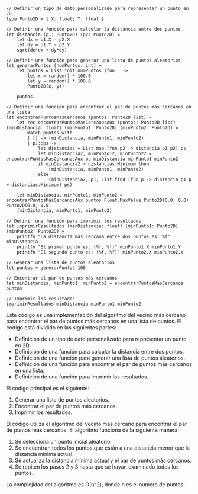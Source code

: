 ```f#
// Definir un tipo de dato personalizado para representar un punto en 2D
type Punto2D = { X: float; Y: float }

// Definir una función para calcular la distancia entre dos puntos
let distancia (p1: Punto2D) (p2: Punto2D) =
    let dx = p1.X - p2.X
    let dy = p1.Y - p2.Y
    sqrt(dx*dx + dy*dy)

// Definir una función para generar una lista de puntos aleatorios
let generarPuntos (numPuntos: int) =
    let puntos = List.init numPuntos (fun _ ->
        let x = random() * 100.0
        let y = random() * 100.0
        Punto2D(x, y))

    puntos

// Definir una función para encontrar el par de puntos más cercanos en una lista
let encontrarPuntosMasCercanos (puntos: Punto2D list) =
    let rec encontrarPuntosMasCercanosAux (puntos: Punto2D list) (minDistancia: float) (minPunto1: Punto2D) (minPunto2: Punto2D) =
        match puntos with
        | [] -> (minDistancia, minPunto1, minPunto2)
        | p1::ps ->
            let distancias = List.map (fun p2 -> distancia p1 p2) ps
            let minDistancia2, minPunto12, minPunto22 = encontrarPuntosMasCercanosAux ps minDistancia minPunto1 minPunto2
            if minDistancia2 > distancias.Minimum then
                (minDistancia, minPunto1, minPunto2)
            else
                (minDistancia2, p1, List.find (fun p -> distancia p1 p = distancias.Minimum) ps)

    let minDistancia, minPunto1, minPunto2 = encontrarPuntosMasCercanosAux puntos Float.MaxValue Punto2D(0.0, 0.0) Punto2D(0.0, 0.0)
    (minDistancia, minPunto1, minPunto2)

// Definir una función para imprimir los resultados
let imprimirResultados (minDistancia: float) (minPunto1: Punto2D) (minPunto2: Punto2D) =
    printfn "La distancia más cercana entre dos puntos es: %f" minDistancia
    printfn "El primer punto es: (%f, %f)" minPunto1.X minPunto1.Y
    printfn "El segundo punto es: (%f, %f)" minPunto2.X minPunto2.Y

// Generar una lista de puntos aleatorios
let puntos = generarPuntos 100

// Encontrar el par de puntos más cercanos
let minDistancia, minPunto1, minPunto2 = encontrarPuntosMasCercanos puntos

// Imprimir los resultados
imprimirResultados minDistancia minPunto1 minPunto2
```

Este código es una implementación del algoritmo del vecino más cercano para encontrar el par de puntos más cercanos en una lista de puntos. El código está dividido en las siguientes partes:

* Definición de un tipo de dato personalizado para representar un punto en 2D.
* Definición de una función para calcular la distancia entre dos puntos.
* Definición de una función para generar una lista de puntos aleatorios.
* Definición de una función para encontrar el par de puntos más cercanos en una lista.
* Definición de una función para imprimir los resultados.

El código principal es el siguiente:

1. Generar una lista de puntos aleatorios.
2. Encontrar el par de puntos más cercanos.
3. Imprimir los resultados.

El código utiliza el algoritmo del vecino más cercano para encontrar el par de puntos más cercanos. El algoritmo funciona de la siguiente manera:

1. Se selecciona un punto inicial aleatorio.
2. Se encuentran todos los puntos que están a una distancia menor que la distancia mínima actual.
3. Se actualiza la distancia mínima actual y el par de puntos más cercanos.
4. Se repiten los pasos 2 y 3 hasta que se hayan examinado todos los puntos.

La complejidad del algoritmo es O(n^2), donde n es el número de puntos.